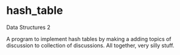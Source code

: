 # hash_table
Data Structures 2

A program to implement hash tables by making a adding topics of discussion to collection of discussions.
All together, very silly stuff.
